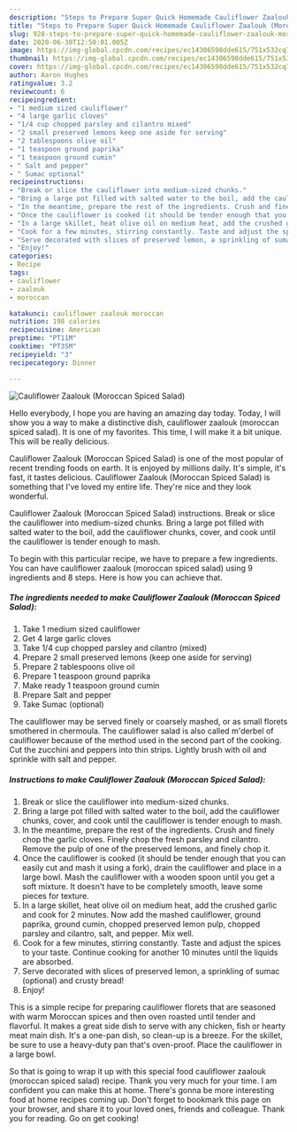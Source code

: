 ```yaml
---
description: "Steps to Prepare Super Quick Homemade Cauliflower Zaalouk (Moroccan Spiced Salad)"
title: "Steps to Prepare Super Quick Homemade Cauliflower Zaalouk (Moroccan Spiced Salad)"
slug: 928-steps-to-prepare-super-quick-homemade-cauliflower-zaalouk-moroccan-spiced-salad
date: 2020-06-30T12:50:01.005Z
image: https://img-global.cpcdn.com/recipes/ec14306598dde615/751x532cq70/cauliflower-zaalouk-moroccan-spiced-salad-recipe-main-photo.jpg
thumbnail: https://img-global.cpcdn.com/recipes/ec14306598dde615/751x532cq70/cauliflower-zaalouk-moroccan-spiced-salad-recipe-main-photo.jpg
cover: https://img-global.cpcdn.com/recipes/ec14306598dde615/751x532cq70/cauliflower-zaalouk-moroccan-spiced-salad-recipe-main-photo.jpg
author: Aaron Hughes
ratingvalue: 3.2
reviewcount: 6
recipeingredient:
- "1 medium sized cauliflower"
- "4 large garlic cloves"
- "1/4 cup chopped parsley and cilantro mixed"
- "2 small preserved lemons keep one aside for serving"
- "2 tablespoons olive oil"
- "1 teaspoon ground paprika"
- "1 teaspoon ground cumin"
- " Salt and pepper"
- " Sumac optional"
recipeinstructions:
- "Break or slice the cauliflower into medium-sized chunks."
- "Bring a large pot filled with salted water to the boil, add the cauliflower chunks, cover, and cook until the cauliflower is tender enough to mash."
- "In the meantime, prepare the rest of the ingredients. Crush and finely chop the garlic cloves. Finely chop the fresh parsley and cilantro. Remove the pulp of one of the preserved lemons, and finely chop it."
- "Once the cauliflower is cooked (it should be tender enough that you can easily cut and mash it using a fork), drain the cauliflower and place in a large bowl. Mash the cauliflower with a wooden spoon until you get a soft mixture. It doesn&#39;t have to be completely smooth, leave some pieces for texture."
- "In a large skillet, heat olive oil on medium heat, add the crushed garlic and cook for 2 minutes. Now add the mashed cauliflower, ground paprika, ground cumin, chopped preserved lemon pulp, chopped parsley and cilantro, salt, and pepper. Mix well."
- "Cook for a few minutes, stirring constantly. Taste and adjust the spices to your taste. Continue cooking for another 10 minutes until the liquids are absorbed."
- "Serve decorated with slices of preserved lemon, a sprinkling of sumac (optional) and crusty bread!"
- "Enjoy!"
categories:
- Recipe
tags:
- cauliflower
- zaalouk
- moroccan

katakunci: cauliflower zaalouk moroccan 
nutrition: 198 calories
recipecuisine: American
preptime: "PT11M"
cooktime: "PT35M"
recipeyield: "3"
recipecategory: Dinner

---
```



![Cauliflower Zaalouk (Moroccan Spiced Salad)](https://img-global.cpcdn.com/recipes/ec14306598dde615/751x532cq70/cauliflower-zaalouk-moroccan-spiced-salad-recipe-main-photo.jpg)

Hello everybody, I hope you are having an amazing day today. Today, I will show you a way to make a distinctive dish, cauliflower zaalouk (moroccan spiced salad). It is one of my favorites. This time, I will make it a bit unique. This will be really delicious.

Cauliflower Zaalouk (Moroccan Spiced Salad) is one of the most popular of recent trending foods on earth. It is enjoyed by millions daily. It's simple, it's fast, it tastes delicious. Cauliflower Zaalouk (Moroccan Spiced Salad) is something that I've loved my entire life. They're nice and they look wonderful.

Cauliflower Zaalouk (Moroccan Spiced Salad) instructions. Break or slice the cauliflower into medium-sized chunks. Bring a large pot filled with salted water to the boil, add the cauliflower chunks, cover, and cook until the cauliflower is tender enough to mash.


To begin with this particular recipe, we have to prepare a few ingredients. You can have cauliflower zaalouk (moroccan spiced salad) using 9 ingredients and 8 steps. Here is how you can achieve that.

<!--inarticleads1-->

##### The ingredients needed to make Cauliflower Zaalouk (Moroccan Spiced Salad):

1. Take 1 medium sized cauliflower
1. Get 4 large garlic cloves
1. Take 1/4 cup chopped parsley and cilantro (mixed)
1. Prepare 2 small preserved lemons (keep one aside for serving)
1. Prepare 2 tablespoons olive oil
1. Prepare 1 teaspoon ground paprika
1. Make ready 1 teaspoon ground cumin
1. Prepare  Salt and pepper
1. Take  Sumac (optional)


The cauliflower may be served finely or coarsely mashed, or as small florets smothered in chermoula. The cauliflower salad is also called m&#39;derbel of cauliflower because of the method used in the second part of the cooking. Cut the zucchini and peppers into thin strips. Lightly brush with oil and sprinkle with salt and pepper. 

<!--inarticleads2-->

##### Instructions to make Cauliflower Zaalouk (Moroccan Spiced Salad):

1. Break or slice the cauliflower into medium-sized chunks.
1. Bring a large pot filled with salted water to the boil, add the cauliflower chunks, cover, and cook until the cauliflower is tender enough to mash.
1. In the meantime, prepare the rest of the ingredients. Crush and finely chop the garlic cloves. Finely chop the fresh parsley and cilantro. Remove the pulp of one of the preserved lemons, and finely chop it.
1. Once the cauliflower is cooked (it should be tender enough that you can easily cut and mash it using a fork), drain the cauliflower and place in a large bowl. Mash the cauliflower with a wooden spoon until you get a soft mixture. It doesn&#39;t have to be completely smooth, leave some pieces for texture.
1. In a large skillet, heat olive oil on medium heat, add the crushed garlic and cook for 2 minutes. Now add the mashed cauliflower, ground paprika, ground cumin, chopped preserved lemon pulp, chopped parsley and cilantro, salt, and pepper. Mix well.
1. Cook for a few minutes, stirring constantly. Taste and adjust the spices to your taste. Continue cooking for another 10 minutes until the liquids are absorbed.
1. Serve decorated with slices of preserved lemon, a sprinkling of sumac (optional) and crusty bread!
1. Enjoy!


This is a simple recipe for preparing cauliflower florets that are seasoned with warm Moroccan spices and then oven roasted until tender and flavorful. It makes a great side dish to serve with any chicken, fish or hearty meat main dish. It&#39;s a one-pan dish, so clean-up is a breeze. For the skillet, be sure to use a heavy-duty pan that&#39;s oven-proof. Place the cauliflower in a large bowl. 

So that is going to wrap it up with this special food cauliflower zaalouk (moroccan spiced salad) recipe. Thank you very much for your time. I am confident you can make this at home. There's gonna be more interesting food at home recipes coming up. Don't forget to bookmark this page on your browser, and share it to your loved ones, friends and colleague. Thank you for reading. Go on get cooking!
